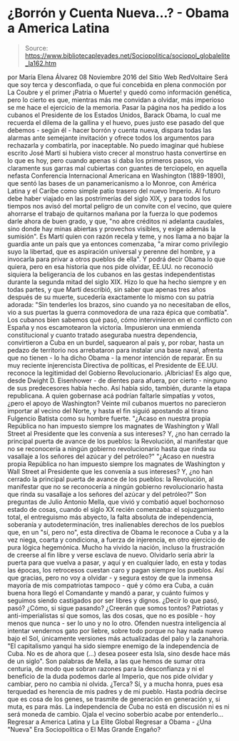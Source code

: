 # ¿Borrón y Cuenta Nueva...? - Obama a America Latina

> Source: https://www.bibliotecapleyades.net/Sociopolitica/sociopol_globalelite_la162.htm

por María Elena Álvarez 08 Noviembre 2016
del Sitio Web RedVoltaire
Será que soy terca y desconfiada,
o que fui concebida en plena conmoción por La Coubre
y el primer ¡Patria o Muerte!
y quedó como información genética,
pero lo cierto es que,
mientras más me convidan a olvidar,
más imperioso se me hace
el ejercicio de la memoria.
Pasar la página nos ha pedido a los cubanos el Presidente de los Estados Unidos, Barack Obama, lo cual me recuerda el dilema de la gallina y el huevo, pues justo ese pasado del que debemos - según él - hacer borrón y cuenta nueva, dispara todas las alarmas ante semejante invitación y ofrece todos los argumentos para rechazarla y combatirla, por inaceptable. No puedo imaginar qué hubiese escrito José Martí si hubiera visto crecer al monstruo hasta convertirse en lo que es hoy, pero cuando apenas si daba los primeros pasos, vio claramente sus garras mal cubiertas con guantes de terciopelo, en aquella nefasta Conferencia Internacional Americana en Washington (1889-1890), que sentó las bases de un panamericanismo a lo Monroe, con América Latina y el Caribe como simple patio trasero del nuevo Imperio. Al futuro debe haber viajado en las postrimerías del siglo XIX, y para todos los tiempos nos avisó del mortal peligro de un convite con el vecino, que quiere ahorrarse el trabajo de quitarnos mañana por la fuerza lo que podemos darle ahora de buen grado, y que,
"no abre créditos ni adelanta caudales, sino donde hay minas abiertas y provechos visibles, y exige además la sumisión".
Es Martí quien con razón recela y teme, y nos llama a no bajar la guardia ante un país que ya entonces comenzaba,
"a mirar como privilegio suyo la libertad, que es aspiración universal y perenne del hombre, y a invocarla para privar a otros pueblos de ella".
Y podrá decir Obama lo que quiera, pero en esa historia que nos pide olvidar, EE.UU. no reconoció siquiera la beligerancia de los cubanos en las gestas independentistas durante la segunda mitad del siglo XIX.
Hizo lo que ha hecho siempre y en todas partes, y que Martí describió, sin saber que apenas tres años después de su muerte, sucedería exactamente lo mismo con su patria adorada:
"Sin tenderles los brazos, sino cuando ya no necesitaban de ellos, vio a sus puertas la guerra conmovedora de una raza épica que combatía".
Los cubanos bien sabemos qué pasó, cómo intervinieron en el conflicto con España y nos escamotearon la victoria.
Impusieron una enmienda constitucional y cuanto tratado aseguraba nuestra dependencia, convirtieron a Cuba en un burdel, saquearon al país y, por robar, hasta un pedazo de territorio nos arrebataron para instalar una base naval, afrenta que no tienen - lo ha dicho Obama - la menor intención de reparar. En su muy reciente injerencista Directiva de políticas, el Presidente de EE.UU. reconoce la legitimidad del Gobierno Revolucionario. ¡Albricias! Es algo que, desde Dwight D. Eisenhower - de dientes para afuera, por cierto - ninguno de sus predecesores había hecho. Así había sido, también, durante la etapa republicana. A quien gobernase acá podrían faltarle simpatías y votos, ¿pero el apoyo de Washington?
Veinte mil cubanos muertos no parecieron importar al vecino del Norte, y hasta el fin siguió apostando al tirano Fulgencio Batista como su hombre fuerte.
"¿Acaso en nuestra propia República no han impuesto siempre los magnates de Washington y Wall Street al Presidente que les convenía a sus intereses? Y, ¿no han cerrado la principal puerta de avance de los pueblos: la Revolución, al manifestar que no se reconocería a ningún gobierno revolucionario hasta que rinda su vasallaje a los señores del azúcar y del petróleo?"
"¿Acaso en nuestra propia República no han impuesto siempre los magnates de Washington y Wall Street al Presidente que les convenía a sus intereses?
Y, ¿no han cerrado la principal puerta de avance de los pueblos: la Revolución, al manifestar que no se reconocería a ningún gobierno revolucionario hasta que rinda su vasallaje a los señores del azúcar y del petróleo?"
Son preguntas de Julio Antonio Mella, que vivió y combatió aquel bochornoso estado de cosas, cuando el siglo XX recién comenzaba:
el sojuzgamiento total, el entreguismo más abyecto, la falta absoluta de independencia, soberanía y autodeterminación, tres inalienables derechos de los pueblos que, en un "sí, pero no", esta directiva de Obama le reconoce a Cuba y a la vez niega, coarta y condiciona, a fuerza de injerencia, en otro ejercicio de pura lógica hegemónica.
Mucho ha vivido la nación, incluso la frustración de creerse al fin libre y verse esclava de nuevo.
Olvidarlo sería abrir la puerta para que vuelva a pasar, y aquí y en cualquier lado, en esta y todas las épocas, los retrocesos cuestan caro y pagan siempre los pueblos. Así que gracias, pero no voy a olvidar - y segura estoy de que la inmensa mayoría de mis compatriotas tampoco - qué y cómo era Cuba, a cuán buena hora llegó el Comandante y mandó a parar, y cuánto fuimos y seguimos siendo castigados por ser libres y dignos. ¿Decir lo que pasó, pasó? ¿Cómo, si sigue pasando? ¿Creerán que somos tontos?
Patriotas y anti-imperialistas sí que somos, las dos cosas, que no es posible - hoy menos que nunca - ser lo uno y no lo otro.
Ofenden nuestra inteligencia al intentar vendernos gato por liebre, sobre todo porque no hay nada nuevo bajo el Sol, únicamente versiones más actualizadas del palo y la zanahoria.
"El capitalismo yanqui ha sido siempre enemigo de la independencia de Cuba. No es de ahora que (...) desea poseer esta Isla, sino desde hace más de un siglo".
Son palabras de Mella, a las que hemos de sumar otra centuria, de modo que sobran razones para la desconfianza y ni el beneficio de la duda podemos darle al Imperio, que nos pide olvidar y cambiar, pero no cambia ni olvida. ¿Terca? Sí, y a mucha honra, pues esa terquedad es herencia de mis padres y de mi pueblo. Hasta podría decirse que es cosa de los genes, se trasmite de generación en generación y, si muta, es para más.
La independencia de Cuba no está en discusión ni es ni será moneda de cambio.
Ojala el vecino soberbio acabe por entenderlo...
Regresar a America Latina y La Elite Global
Regresar a Obama - ¿Una "Nueva" Era Sociopolítica o El Mas Grande Engaño?
